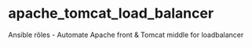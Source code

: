 # apache_tomcat_load_balancer
Ansible rôles - Automate Apache front &amp; Tomcat middle for loadbalancer

